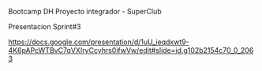 Bootcamp DH
Proyecto integrador - SuperClub


Presentacion Sprint#3

https://docs.google.com/presentation/d/1uU_ieqdxwt9-4K6pAPcWTBvC7qVXIryCcyhrs0ifwVw/edit#slide=id.g102b2154c70_0_2063
